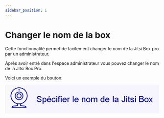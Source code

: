 ```yaml
---
sidebar_position: 1
---
```


# Changer le nom de la box


Cette fonctionnalité permet de facilement changer le nom de la Jitsi Box pro par un administrateur.

Après avoir entré dans l'espace administrateur vous pouvez changer le nom de la Jitsi Box Pro.

Voici un exemple du bouton:

![image](./images/bouton-change-name.png)
